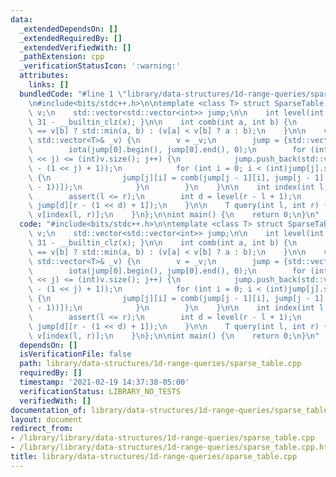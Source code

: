 ```yaml
---
data:
  _extendedDependsOn: []
  _extendedRequiredBy: []
  _extendedVerifiedWith: []
  _pathExtension: cpp
  _verificationStatusIcon: ':warning:'
  attributes:
    links: []
  bundledCode: "#line 1 \"library/data-structures/1d-range-queries/sparse_table.cpp\"\
    \n#include<bits/stdc++.h>\n\ntemplate <class T> struct SparseTable {\n    std::vector<T>\
    \ v;\n    std::vector<std::vector<int>> jump;\n\n    int level(int x) { return\
    \ 31 - __builtin_clz(x); }\n\n    int comb(int a, int b) {\n        return v[a]\
    \ == v[b] ? std::min(a, b) : (v[a] < v[b] ? a : b);\n    }\n\n    void init(const\
    \ std::vector<T>& _v) {\n        v = _v;\n        jump = {std::vector<int>((int)v.size())};\n\
    \        iota(jump[0].begin(), jump[0].end(), 0);\n        for (int j = 1; (1\
    \ << j) <= (int)v.size(); j++) {\n            jump.push_back(std::vector<int>((int)v.size()\
    \ - (1 << j) + 1));\n            for (int i = 0; i < (int)jump[j].size(); i++)\
    \ {\n                jump[j][i] = comb(jump[j - 1][i], jump[j - 1][i + (1 << (j\
    \ - 1))]);\n            }\n        }\n    }\n\n    int index(int l, int r) {\n\
    \        assert(l <= r);\n        int d = level(r - l + 1);\n        return comb(jump[d][l],\
    \ jump[d][r - (1 << d) + 1]);\n    }\n\n    T query(int l, int r) {\n        return\
    \ v[index(l, r)];\n    }\n};\n\nint main() {\n    return 0;\n}\n"
  code: "#include<bits/stdc++.h>\n\ntemplate <class T> struct SparseTable {\n    std::vector<T>\
    \ v;\n    std::vector<std::vector<int>> jump;\n\n    int level(int x) { return\
    \ 31 - __builtin_clz(x); }\n\n    int comb(int a, int b) {\n        return v[a]\
    \ == v[b] ? std::min(a, b) : (v[a] < v[b] ? a : b);\n    }\n\n    void init(const\
    \ std::vector<T>& _v) {\n        v = _v;\n        jump = {std::vector<int>((int)v.size())};\n\
    \        iota(jump[0].begin(), jump[0].end(), 0);\n        for (int j = 1; (1\
    \ << j) <= (int)v.size(); j++) {\n            jump.push_back(std::vector<int>((int)v.size()\
    \ - (1 << j) + 1));\n            for (int i = 0; i < (int)jump[j].size(); i++)\
    \ {\n                jump[j][i] = comb(jump[j - 1][i], jump[j - 1][i + (1 << (j\
    \ - 1))]);\n            }\n        }\n    }\n\n    int index(int l, int r) {\n\
    \        assert(l <= r);\n        int d = level(r - l + 1);\n        return comb(jump[d][l],\
    \ jump[d][r - (1 << d) + 1]);\n    }\n\n    T query(int l, int r) {\n        return\
    \ v[index(l, r)];\n    }\n};\n\nint main() {\n    return 0;\n}\n"
  dependsOn: []
  isVerificationFile: false
  path: library/data-structures/1d-range-queries/sparse_table.cpp
  requiredBy: []
  timestamp: '2021-02-19 14:37:38-05:00'
  verificationStatus: LIBRARY_NO_TESTS
  verifiedWith: []
documentation_of: library/data-structures/1d-range-queries/sparse_table.cpp
layout: document
redirect_from:
- /library/library/data-structures/1d-range-queries/sparse_table.cpp
- /library/library/data-structures/1d-range-queries/sparse_table.cpp.html
title: library/data-structures/1d-range-queries/sparse_table.cpp
---
```

